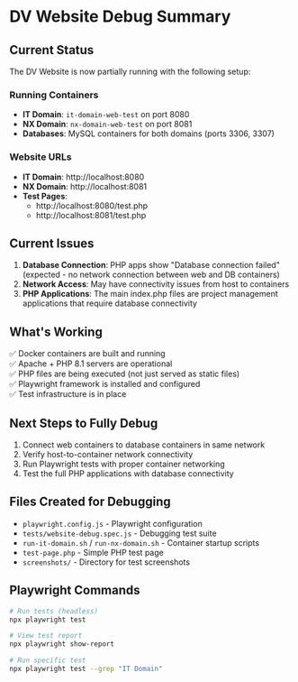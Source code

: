# DV Website Debug Summary

## Current Status
The DV Website is now partially running with the following setup:

### Running Containers
- **IT Domain**: `it-domain-web-test` on port 8080
- **NX Domain**: `nx-domain-web-test` on port 8081  
- **Databases**: MySQL containers for both domains (ports 3306, 3307)

### Website URLs
- **IT Domain**: http://localhost:8080
- **NX Domain**: http://localhost:8081
- **Test Pages**: 
  - http://localhost:8080/test.php
  - http://localhost:8081/test.php

## Current Issues
1. **Database Connection**: PHP apps show "Database connection failed" (expected - no network connection between web and DB containers)
2. **Network Access**: May have connectivity issues from host to containers
3. **PHP Applications**: The main index.php files are project management applications that require database connectivity

## What's Working
✅ Docker containers are built and running  
✅ Apache + PHP 8.1 servers are operational  
✅ PHP files are being executed (not just served as static files)  
✅ Playwright framework is installed and configured  
✅ Test infrastructure is in place  

## Next Steps to Fully Debug
1. Connect web containers to database containers in same network
2. Verify host-to-container network connectivity
3. Run Playwright tests with proper container networking
4. Test the full PHP applications with database connectivity

## Files Created for Debugging
- `playwright.config.js` - Playwright configuration
- `tests/website-debug.spec.js` - Debugging test suite
- `run-it-domain.sh` / `run-nx-domain.sh` - Container startup scripts
- `test-page.php` - Simple PHP test page
- `screenshots/` - Directory for test screenshots

## Playwright Commands
```bash
# Run tests (headless)
npx playwright test

# View test report
npx playwright show-report

# Run specific test
npx playwright test --grep "IT Domain"
```